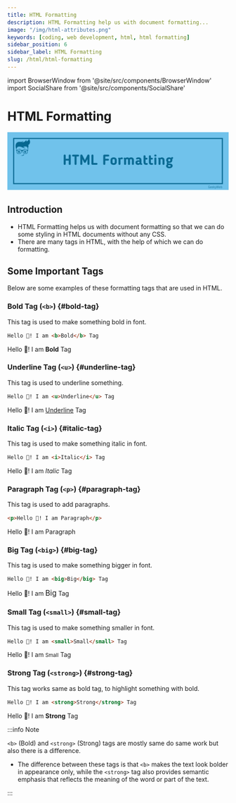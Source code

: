 ```yaml
---
title: HTML Formatting
description: HTML Formatting help us with document formatting...
image: "/img/html-attributes.png"
keywords: [coding, web development, html, html formatting]
sidebar_position: 6
sidebar_label: HTML Formatting
slug: /html/html-formatting
---
```


<!-- import components -->

import BrowserWindow from '@site/src/components/BrowserWindow'
import SocialShare from '@site/src/components/SocialShare'

# HTML Formatting

![HTML Formatting](../../../static/img/docs/html/html-formatting.png)

## Introduction

- HTML Formatting helps us with document formatting so that we can do some styling in HTML documents without any CSS.
- There are many tags in HTML, with the help of which we can do formatting.

## Some Important Tags

Below are some examples of these formatting tags that are used in HTML.

### Bold Tag (`<b>`) {#bold-tag}

This tag is used to make something bold in font.

```html title="Usage"
Hello 👋! I am <b>Bold</b> Tag
```

<BrowserWindow>
Hello 👋! I am <b>Bold</b> Tag
</BrowserWindow>

### Underline Tag (`<u>`) {#underline-tag}

This tag is used to underline something.

```html title="Usage"
Hello 👋! I am <u>Underline</u> Tag
```

<BrowserWindow>
Hello 👋! I am <u>Underline</u> Tag
</BrowserWindow>

### Italic Tag (`<i>`) {#italic-tag}

This tag is used to make something italic in font.

```html title="Usage"
Hello 👋! I am <i>Italic</i> Tag
```

<BrowserWindow>
Hello 👋! I am <i>Italic</i> Tag
</BrowserWindow>

### Paragraph Tag (`<p>`) {#paragraph-tag}

This tag is used to add paragraphs.

```html title="Usage"
<p>Hello 👋! I am Paragraph</p>
```

<BrowserWindow>
Hello 👋! I am Paragraph
</BrowserWindow>

### Big Tag (`<big>`) {#big-tag}

This tag is used to make something bigger in font.

```html title="Usage"
Hello 👋! I am <big>Big</big> Tag
```

<BrowserWindow>
Hello 👋! I am <big>Big</big> Tag
</BrowserWindow>

### Small Tag (`<small>`) {#small-tag}

This tag is used to make something smaller in font.

```html title="Usage"
Hello 👋! I am <small>Small</small> Tag
```

<BrowserWindow>
Hello 👋! I am <small>Small</small> Tag
</BrowserWindow>

### Strong Tag (`<strong>`) {#strong-tag}

This tag works same as bold tag, to highlight something with bold.

```html title="Usage"
Hello 👋! I am <strong>Strong</strong> Tag
```

<BrowserWindow>
Hello 👋! I am <strong>Strong</strong> Tag
</BrowserWindow>

:::info Note

`<b>` (Bold) and `<strong>` (Strong) tags are mostly same do same work but also there is a difference.

- The difference between these tags is that `<b>` makes the text look bolder in appearance only, while the `<strong>` tag also provides semantic emphasis that reflects the meaning of the word or part of the text.

:::

<SocialShare />
